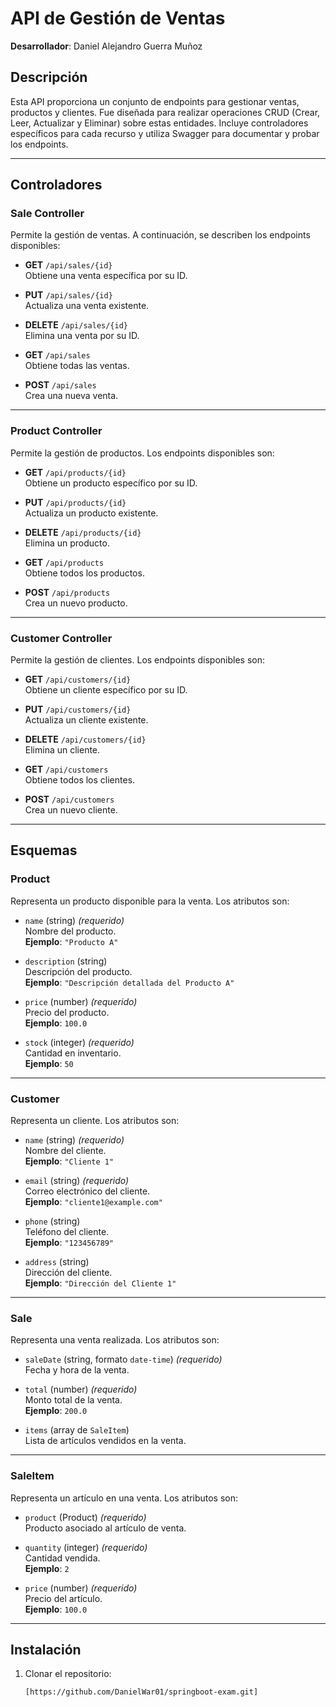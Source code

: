 # API de Gestión de Ventas

**Desarrollador**: Daniel Alejandro Guerra Muñoz

## Descripción

Esta API proporciona un conjunto de endpoints para gestionar ventas, productos y clientes. Fue diseñada para realizar operaciones CRUD (Crear, Leer, Actualizar y Eliminar) sobre estas entidades. Incluye controladores específicos para cada recurso y utiliza Swagger para documentar y probar los endpoints.

---

## Controladores

### **Sale Controller**
Permite la gestión de ventas. A continuación, se describen los endpoints disponibles:

- **GET** `/api/sales/{id}`  
  Obtiene una venta específica por su ID.

- **PUT** `/api/sales/{id}`  
  Actualiza una venta existente.

- **DELETE** `/api/sales/{id}`  
  Elimina una venta por su ID.

- **GET** `/api/sales`  
  Obtiene todas las ventas.

- **POST** `/api/sales`  
  Crea una nueva venta.

---

### **Product Controller**
Permite la gestión de productos. Los endpoints disponibles son:

- **GET** `/api/products/{id}`  
  Obtiene un producto específico por su ID.

- **PUT** `/api/products/{id}`  
  Actualiza un producto existente.

- **DELETE** `/api/products/{id}`  
  Elimina un producto.

- **GET** `/api/products`  
  Obtiene todos los productos.

- **POST** `/api/products`  
  Crea un nuevo producto.

---

### **Customer Controller**
Permite la gestión de clientes. Los endpoints disponibles son:

- **GET** `/api/customers/{id}`  
  Obtiene un cliente específico por su ID.

- **PUT** `/api/customers/{id}`  
  Actualiza un cliente existente.

- **DELETE** `/api/customers/{id}`  
  Elimina un cliente.

- **GET** `/api/customers`  
  Obtiene todos los clientes.

- **POST** `/api/customers`  
  Crea un nuevo cliente.

---

## Esquemas

### **Product**
Representa un producto disponible para la venta. Los atributos son:

- `name` (string) *(requerido)*  
  Nombre del producto.  
  **Ejemplo**: `"Producto A"`

- `description` (string)  
  Descripción del producto.  
  **Ejemplo**: `"Descripción detallada del Producto A"`

- `price` (number) *(requerido)*  
  Precio del producto.  
  **Ejemplo**: `100.0`

- `stock` (integer) *(requerido)*  
  Cantidad en inventario.  
  **Ejemplo**: `50`

---

### **Customer**
Representa un cliente. Los atributos son:

- `name` (string) *(requerido)*  
  Nombre del cliente.  
  **Ejemplo**: `"Cliente 1"`

- `email` (string) *(requerido)*  
  Correo electrónico del cliente.  
  **Ejemplo**: `"cliente1@example.com"`

- `phone` (string)  
  Teléfono del cliente.  
  **Ejemplo**: `"123456789"`

- `address` (string)  
  Dirección del cliente.  
  **Ejemplo**: `"Dirección del Cliente 1"`

---

### **Sale**
Representa una venta realizada. Los atributos son:

- `saleDate` (string, formato `date-time`) *(requerido)*  
  Fecha y hora de la venta.

- `total` (number) *(requerido)*  
  Monto total de la venta.  
  **Ejemplo**: `200.0`

- `items` (array de `SaleItem`)  
  Lista de artículos vendidos en la venta.

---

### **SaleItem**
Representa un artículo en una venta. Los atributos son:

- `product` (Product) *(requerido)*  
  Producto asociado al artículo de venta.

- `quantity` (integer) *(requerido)*  
  Cantidad vendida.  
  **Ejemplo**: `2`

- `price` (number) *(requerido)*  
  Precio del artículo.  
  **Ejemplo**: `100.0`

---

## Instalación

1. Clonar el repositorio:
   ```bash
   [https://github.com/DanielWar01/springboot-exam.git]
